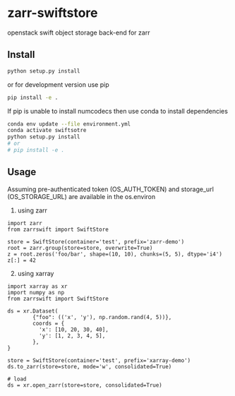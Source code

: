 # zarr-swiftstore
openstack swift object storage back-end for zarr


## Install

```bash
python setup.py install
```

or for development version use pip

```bash
pip install -e .
```

If pip is unable to install numcodecs then use conda to install dependencies

```bash
conda env update --file environment.yml
conda activate swiftsotre
python setup.py install
# or
# pip install -e .
```

## Usage

Assuming pre-authenticated token (OS_AUTH_TOKEN) and storage_url (OS_STORAGE_URL) are available in the os.environ

1. using zarr

```pythonw
import zarr
from zarrswift import SwiftStore

store = SwiftStore(container='test', prefix='zarr-demo')
root = zarr.group(store=store, overwrite=True)
z = root.zeros('foo/bar', shape=(10, 10), chunks=(5, 5), dtype='i4')
z[:] = 42
```

2. using xarray
```pythonw
import xarray as xr
import numpy as np
from zarrswift import SwiftStore

ds = xr.Dataset(
        {"foo": (('x', 'y'), np.random.rand(4, 5))},
        coords = {
          'x': [10, 20, 30, 40],
          'y': [1, 2, 3, 4, 5],
        },
}

store = SwiftStore(container='test', prefix='xarray-demo')
ds.to_zarr(store=store, mode='w', consolidated=True)

# load
ds = xr.open_zarr(store=store, consolidated=True)
```
